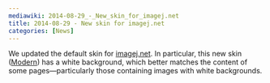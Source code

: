 ```yaml
---
mediawiki: 2014-08-29_-_New_skin_for_imagej.net
title: 2014-08-29 - New skin for imagej.net
categories: [News]
---
```


We updated the default skin for [imagej.net](/). In particular, this new skin ([Modern](http://www.mediawiki.org/wiki/Skin:Modern)) has a white background, which better matches the content of some pages—particularly those containing images with white backgrounds.


